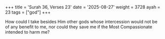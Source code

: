 +++
title = 'Surah 36, Verses 23'
date = '2025-08-27'
weight = 3728
ayah = 23
tags = ["god"]
+++

How could I take besides Him other gods whose intercession would not be of any benefit to me, nor could they save me if the Most Compassionate intended to harm me?